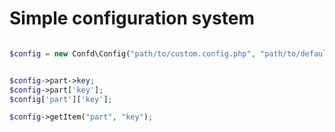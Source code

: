 Simple configuration system
===

```php

$config = new Confd\Config("path/to/custom.config.php", "path/to/defaults/");
```


```php

$config->part->key;
$config->part['key'];
$config['part']['key'];

$config->getItem("part", "key");

```
